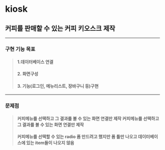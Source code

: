 # kiosk
## 커피를 판매할 수 있는 커피 키오스크 제작
---
### 구현 기능 목표
>#### 1.데이터베이스 연결
>#### 2. 화면구성
>#### 3. 기능(로그인, 메뉴리스트, 장바구니 등)구현
---
### 문제점
>#### 커피메뉴를 선택하고 그 결과를 볼 수 있는 화면 연결만 제작 커피메뉴를 선택하고 그 결과를 볼 수 있는 화면 연결만 제작
>#### 커피메뉴를 선택할 수 있는 radio 폼 만드려고 했지만 폼 틀만 나오고 데이터베이스에 있는 item들이 나오지 않음
